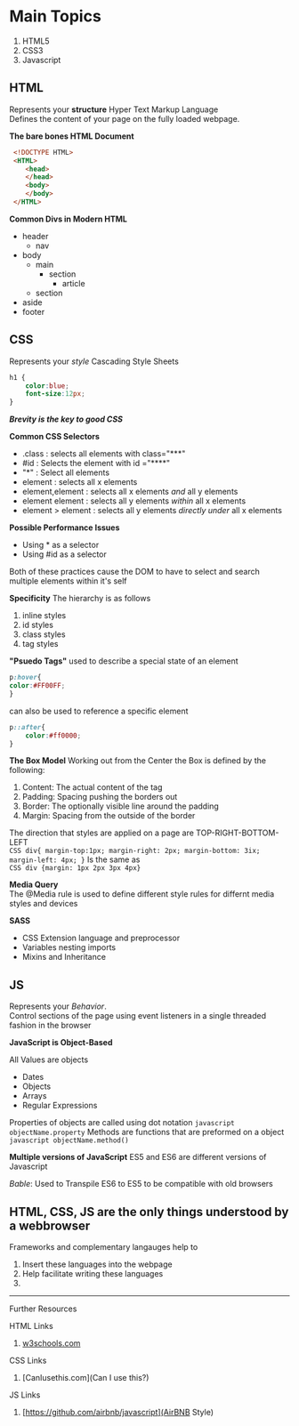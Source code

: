 # Main Topics 
1. HTML5  
2. CSS3    
3. Javascript  

## HTML
Represents your **structure**
Hyper Text Markup Language  
Defines the content of your page on the fully loaded webpage.

**The bare bones HTML Document**

```HTML
 <!DOCTYPE HTML>
 <HTML>
    <head>
    </head>
    <body>
    </body>
 </HTML>
```
**Common Divs in Modern HTML**
* header
    * nav
* body
    * main
        * section
            * article
    * section
* aside
* footer


## CSS
Represents your *style*
Cascading Style Sheets  
```CSS
h1 {
    color:blue;
    font-size:12px;
}
```
***Brevity is the key to good CSS***

**Common CSS Selectors**
* .class : selects all elements with class="***"
* #id : Selects the element with id ="****"
* "*" : Select all elements
* element : selects all x elements
* element,element : selects all x elements *and* all y elements
* element element : selects all y elements *within* all x elements
* element > element : selects all y elements *directly under* all x elements

**Possible Performance Issues**
* Using * as  a selector 
* Using #id as a selector 

Both of these practices cause the DOM to have to select and search multiple elements within it's self 

**Specificity** 
The hierarchy is as follows 
1. inline styles
2. id styles
3. class styles
4. tag styles

**"Psuedo Tags"**
used to describe a special state of an element
```CSS
p:hover{
color:#FF00FF;
}
```
can also be used to reference a specific element
```CSS
p::after{
    color:#ff0000;
}
```

**The Box Model**
Working out from the Center the Box is defined by the following: 
1. Content: The actual content of the tag
2. Padding: Spacing pushing the borders out 
3. Border: The optionally visible line around the padding
4. Margin: Spacing from the outside of the border 
 
The direction that styles are applied on a page are TOP-RIGHT-BOTTOM-LEFT  
`CSS
div{
    margin-top:1px;
    margin-right: 2px;
    margin-bottom: 3ix;
    margin-left: 4px;
}`
Is the same as   
`CSS
div {margin: 1px 2px 3px 4px}`

**Media Query**   
The @Media rule is used to define different style rules for differnt media styles and devices


**SASS**  
* CSS Extension language and preprocessor
* Variables nesting imports
* Mixins and Inheritance

## JS
Represents your *Behavior*.   
Control sections of the page using event listeners in a single threaded fashion in the browser

**JavaScript is Object-Based**  

All Values are objects   
* Dates
* Objects
* Arrays
* Regular Expressions

Properties of objects are called using dot notation
`javascript
objectName.property`
Methods are functions that are preformed on a object
`javascript
objectName.method()`

**Multiple versions of JavaScript** 
ES5 and ES6 are different versions of Javascript 

*Bable*: Used to Transpile ES6 to ES5 to be compatible with old browsers


## HTML, CSS, JS are the only things understood by a webbrowser
Frameworks and complementary langauges help to 
1. Insert these languages into the webpage
2. Help facilitate writing these languages 
3. 

---
Further Resources


HTML Links
1. [w3schools.com](w3schools)

CSS Links
1. [CanIusethis.com](Can I use this?)

JS Links
1. [https://github.com/airbnb/javascript](AirBNB Style)

